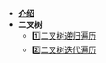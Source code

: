 * [**介绍**](Leetcode/)
* **二叉树**
  * [1️⃣二叉树递归遍历](Leetcode/二叉树的递归遍历.md)
  * [2️⃣二叉树迭代遍历](Leetcode/二叉树迭代遍历.md)

